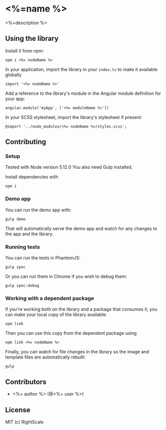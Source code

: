 # <%=name %>

<%=description %>

## Using the library

Install it from npm:

    npm i <%= nodeName %>

In your application, import the library in your `index.ts` to make it available globally

    import '<%= nodeName %>'

Add a reference to the library's module in the Angular module definition for your app:

    angular.module('myApp', ['<%= moduleName %>'])

In your SCSS stylesheet, import the library's stylesheet if present:

    @import '../node_modules/<%= nodeName %>/styles.scss';

## Contributing

### Setup

Tested with Node version 5.12.0 You also need Gulp installed.

Install dependencies with

    npm i

### Demo app

You can run the demo app with:

    gulp demo

That will automatically serve the demo app and watch for any changes to the app and the library.

### Running tests

You can run the tests in PhantomJS:

    gulp spec

Or you can run them in Chrome if you wish to debug them:

    gulp spec:debug

### Working with a dependent package

If you're working both on the library and a package that consumes it, you can make your local copy of
the library available:

    npm link

Then you can use this copy from the dependent package using

    npm link <%= nodeName %>

Finally, you can watch for file changes in the library so the image and template files are automatically
rebuilt:

    gulp

## Contributors

* <%= author %> (@<%= user %>)

## License

MIT (c) RightScale
